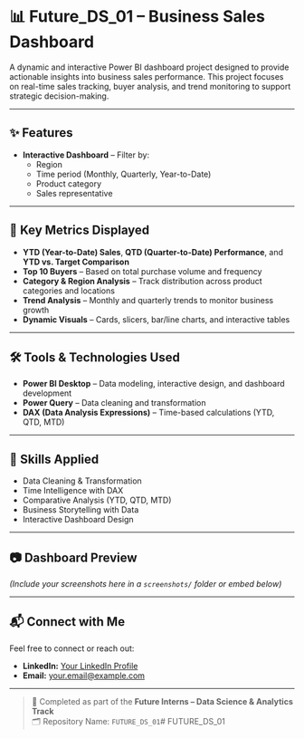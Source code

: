 # 📊 Future_DS_01 – Business Sales Dashboard

A dynamic and interactive Power BI dashboard project designed to provide actionable insights into business sales performance. This project focuses on real-time sales tracking, buyer analysis, and trend monitoring to support strategic decision-making.

---

## ✨ Features

- **Interactive Dashboard** – Filter by:
  - Region
  - Time period (Monthly, Quarterly, Year-to-Date)
  - Product category
  - Sales representative

---

## 📌 Key Metrics Displayed

- **YTD (Year-to-Date) Sales**, **QTD (Quarter-to-Date) Performance**, and **YTD vs. Target Comparison**
- **Top 10 Buyers** – Based on total purchase volume and frequency
- **Category & Region Analysis** – Track distribution across product categories and locations
- **Trend Analysis** – Monthly and quarterly trends to monitor business growth
- **Dynamic Visuals** – Cards, slicers, bar/line charts, and interactive tables

---

## 🛠 Tools & Technologies Used

- **Power BI Desktop** – Data modeling, interactive design, and dashboard development
- **Power Query** – Data cleaning and transformation
- **DAX (Data Analysis Expressions)** – Time-based calculations (YTD, QTD, MTD)

---

## 🧠 Skills Applied

- Data Cleaning & Transformation
- Time Intelligence with DAX
- Comparative Analysis (YTD, QTD, MTD)
- Business Storytelling with Data
- Interactive Dashboard Design

---

## 📷 Dashboard Preview

*(Include your screenshots here in a `screenshots/` folder or embed below)*

---

## 📬 Connect with Me

Feel free to connect or reach out:
- **LinkedIn:** [Your LinkedIn Profile](#)
- **Email:** your.email@example.com

---

> 🚀 Completed as part of the **Future Interns – Data Science & Analytics Track**  
> 🗂 Repository Name: `FUTURE_DS_01`# FUTURE_DS_01
